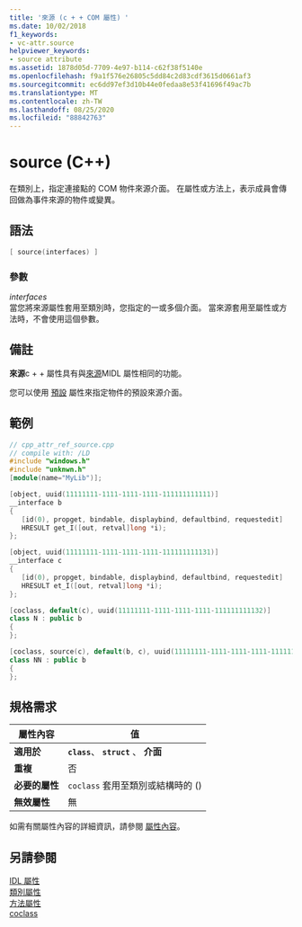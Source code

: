 ```yaml
---
title: '來源 (c + + COM 屬性) '
ms.date: 10/02/2018
f1_keywords:
- vc-attr.source
helpviewer_keywords:
- source attribute
ms.assetid: 1878d05d-7709-4e97-b114-c62f38f5140e
ms.openlocfilehash: f9a1f576e26805c5dd84c2d83cdf3615d0661af3
ms.sourcegitcommit: ec6dd97ef3d10b44e0fedaa8e53f41696f49ac7b
ms.translationtype: MT
ms.contentlocale: zh-TW
ms.lasthandoff: 08/25/2020
ms.locfileid: "88842763"
---
```

# <a name="source-c"></a>source (C++)

在類別上，指定連接點的 COM 物件來源介面。 在屬性或方法上，表示成員會傳回做為事件來源的物件或變異。

## <a name="syntax"></a>語法

```cpp
[ source(interfaces) ]
```

### <a name="parameters"></a>參數

*interfaces*<br/>
當您將來源屬性套用至類別時，您指定的一或多個介面。 當來源套用至屬性或方法時，不會使用這個參數。

## <a name="remarks"></a>備註

**來源**c + + 屬性具有與[來源](/windows/win32/Midl/source)MIDL 屬性相同的功能。

您可以使用 [預設](default-cpp.md) 屬性來指定物件的預設來源介面。

## <a name="example"></a>範例

```cpp
// cpp_attr_ref_source.cpp
// compile with: /LD
#include "windows.h"
#include "unknwn.h"
[module(name="MyLib")];

[object, uuid(11111111-1111-1111-1111-111111111111)]
__interface b
{
   [id(0), propget, bindable, displaybind, defaultbind, requestedit]
   HRESULT get_I([out, retval]long *i);
};

[object, uuid(11111111-1111-1111-1111-111111111131)]
__interface c
{
   [id(0), propget, bindable, displaybind, defaultbind, requestedit]
   HRESULT et_I([out, retval]long *i);
};

[coclass, default(c), uuid(11111111-1111-1111-1111-111111111132)]
class N : public b
{
};

[coclass, source(c), default(b, c), uuid(11111111-1111-1111-1111-111111111133)]
class NN : public b
{
};
```

## <a name="requirements"></a>規格需求

| 屬性內容 | 值 |
|-|-|
|**適用於**|**`class`**、 **`struct`** 、 **介面**|
|**重複**|否|
|**必要的屬性**|`coclass` 套用至類別或結構時的 () |
|**無效屬性**|無|

如需有關屬性內容的詳細資訊，請參閱 [屬性內容](cpp-attributes-com-net.md#contexts)。

## <a name="see-also"></a>另請參閱

[IDL 屬性](idl-attributes.md)<br/>
[類別屬性](class-attributes.md)<br/>
[方法屬性](method-attributes.md)<br/>
[coclass](coclass.md)

